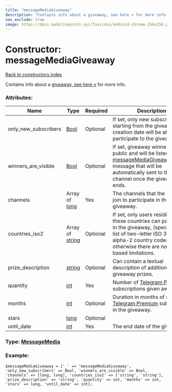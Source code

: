 ```yaml
---
title: "messageMediaGiveaway"
description: "Contains info about a giveaway, see here » for more info."
nav_exclude: true
image: https://docs.madelineproto.xyz/favicons/android-chrome-256x256.png
---
```

# Constructor: messageMediaGiveaway  
[Back to constructors index](/API_docs/constructors/index.html)



Contains info about a [giveaway, see here »](https://core.telegram.org/api/giveaways) for more info.

### Attributes:

| Name     |    Type       | Required | Description |
|----------|---------------|----------|-------------|
|only\_new\_subscribers|[Bool](/API_docs/types/Bool.html) | Optional|If set, only new subscribers starting from the giveaway creation date will be able to participate to the giveaway.|
|winners\_are\_visible|[Bool](/API_docs/types/Bool.html) | Optional|If set, giveaway winners are public and will be listed in a [messageMediaGiveawayResults](../constructors/messageMediaGiveawayResults.html) message that will be automatically sent to the channel once the giveaway ends.|
|channels|Array of [long](/API_docs/types/long.html) | Yes|The channels that the user must join to participate in the giveaway.|
|countries\_iso2|Array of [string](/API_docs/types/string.html) | Optional|If set, only users residing in these countries can participate in the giveaway, (specified as a list of two-letter ISO 3166-1 alpha-2 country codes); otherwise there are no country-based limitations.|
|prize\_description|[string](/API_docs/types/string.html) | Optional|Can contain a textual description of additional giveaway prizes.|
|quantity|[int](/API_docs/types/int.html) | Yes|Number of [Telegram Premium](https://core.telegram.org/api/premium) subscriptions given away.|
|months|[int](/API_docs/types/int.html) | Optional|Duration in months of each [Telegram Premium](https://core.telegram.org/api/premium) subscription in the giveaway.|
|stars|[long](/API_docs/types/long.html) | Optional|
|until\_date|[int](/API_docs/types/int.html) | Yes|The end date of the giveaway.|



### Type: [MessageMedia](/API_docs/types/MessageMedia.html)


### Example:

```
$messageMediaGiveaway = ['_' => 'messageMediaGiveaway', 'only_new_subscribers' => Bool, 'winners_are_visible' => Bool, 'channels' => [long, long], 'countries_iso2' => ['string', 'string'], 'prize_description' => 'string', 'quantity' => int, 'months' => int, 'stars' => long, 'until_date' => int];
```  
